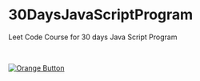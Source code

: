 # 30DaysJavaScriptProgram

Leet Code Course for 30 days Java Script Program

<br>

[![Orange Button]][Link]   

<br>
<br>

<!---------------------------------------------------------------------------->

[Button Shield]: https://img.shields.io/badge/Shield_Buttons-37a779?style=for-the-badge

[Link]: https://leetcode.com/studyplan/30-days-of-javascript/
[Shield]: Types/Shield.md
[KBD]: Types/KBD.md


<!---------------------------------[ Badges ]---------------------------------->

[Orange Button]: https://img.shields.io/badge/Link-To-Leetcode-orange?style=flat-square
